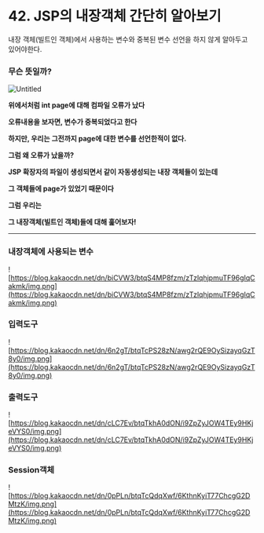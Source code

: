 # 42. JSP의 내장객체 간단히 알아보기

내장 객체(빌트인 객체)에서 사용하는 변수와 중복된 변수 선언을 하지 않게 알아두고 있어야한다.

### 무슨 뜻일까?

![Untitled](https://user-images.githubusercontent.com/80089860/159165681-f0c7a8eb-8c7a-42af-aed5-884ee873bc3a.png)

**위에서처럼 int page에 대해 컴파일 오류가 났다**

**오류내용을 보자면, 변수가 중복되었다고 한다**

**하지만, 우리는 그전까지 page에 대한 변수를 선언한적이 없다.**

**그럼 왜 오류가 났을까?**

**JSP 확장자의 파일이 생성되면서 같이 자동생성되는 내장 객체들이 있는데**

**그 객체들에 page가 있었기 때문이다**

**그럼 우리는**

**그 내장객체(빌트인 객체)들에 대해 훑어보자!**

---

### 내장객체에 사용되는 변수

![https://blog.kakaocdn.net/dn/biCVW3/btqS4MP8fzm/zTzlqhjpmuTF96gIqCakmk/img.png](https://blog.kakaocdn.net/dn/biCVW3/btqS4MP8fzm/zTzlqhjpmuTF96gIqCakmk/img.png)

### 입력도구

![https://blog.kakaocdn.net/dn/6n2gT/btqTcPS28zN/awg2rQE9OySizayqGzT8y0/img.png](https://blog.kakaocdn.net/dn/6n2gT/btqTcPS28zN/awg2rQE9OySizayqGzT8y0/img.png)

### 출력도구

![https://blog.kakaocdn.net/dn/cLC7Ev/btqTkhA0dON/i9ZpZyJOW4TEy9HKjeVYS0/img.png](https://blog.kakaocdn.net/dn/cLC7Ev/btqTkhA0dON/i9ZpZyJOW4TEy9HKjeVYS0/img.png)

### Session객체

![https://blog.kakaocdn.net/dn/0pPLn/btqTcQdqXwf/6KthnKyiT77ChcgG2DMtzK/img.png](https://blog.kakaocdn.net/dn/0pPLn/btqTcQdqXwf/6KthnKyiT77ChcgG2DMtzK/img.png)
